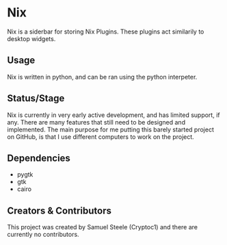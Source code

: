 # Nix
Nix is a siderbar for storing Nix Plugins. These plugins act similarily to desktop widgets.

## Usage
Nix is written in python, and can be ran using the python interpeter.

## Status/Stage
Nix is currently in very early active development, and has limited support, if any. There are many features that still need to be designed and implemented. The main purpose for me putting this barely started project on GitHub, is that I use different computers to work on the project.

## Dependencies
 * pygtk
 * gtk
 * cairo

## Creators & Contributors
This project was created by Samuel Steele (Cryptoc1) and there are currently no contributors.

